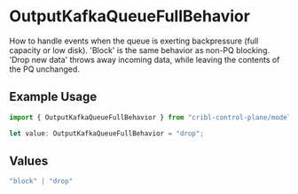 # OutputKafkaQueueFullBehavior

How to handle events when the queue is exerting backpressure (full capacity or low disk). 'Block' is the same behavior as non-PQ blocking. 'Drop new data' throws away incoming data, while leaving the contents of the PQ unchanged.

## Example Usage

```typescript
import { OutputKafkaQueueFullBehavior } from "cribl-control-plane/models";

let value: OutputKafkaQueueFullBehavior = "drop";
```

## Values

```typescript
"block" | "drop"
```